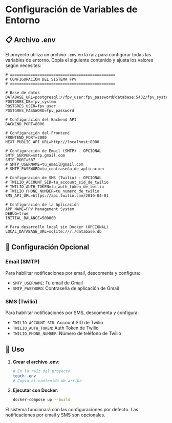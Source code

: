 # Configuración de Variables de Entorno

## 📋 Archivo .env

El proyecto utiliza un archivo `.env` en la raíz para configurar todas las variables de entorno. Copia el siguiente contenido y ajusta los valores según necesites:

```env
# ==============================================
# CONFIGURACIÓN DEL SISTEMA FPV
# ==============================================

# Base de datos
DATABASE_URL=postgresql://fpv_user:fpv_password@database:5432/fpv_system
POSTGRES_DB=fpv_system
POSTGRES_USER=fpv_user
POSTGRES_PASSWORD=fpv_password

# Configuración del Backend API
BACKEND_PORT=8000

# Configuración del Frontend
FRONTEND_PORT=3000
NEXT_PUBLIC_API_URL=http://localhost:8000

# Configuración de Email (SMTP) - OPCIONAL
SMTP_SERVER=smtp.gmail.com
SMTP_PORT=587
# SMTP_USERNAME=tu_email@gmail.com
# SMTP_PASSWORD=tu_contraseña_de_aplicacion

# Configuración de SMS (Twilio) - OPCIONAL
# TWILIO_ACCOUNT_SID=tu_account_sid_de_twilio
# TWILIO_AUTH_TOKEN=tu_auth_token_de_twilio
# TWILIO_PHONE_NUMBER=tu_numero_de_twilio
SMS_API_URL=https://api.twilio.com/2010-04-01

# Configuración de la Aplicación
APP_NAME=FPV Management System
DEBUG=true
INITIAL_BALANCE=500000

# Para desarrollo local sin Docker (OPCIONAL)
LOCAL_DATABASE_URL=sqlite:///./database.db
```

## 🔧 Configuración Opcional

### Email (SMTP)
Para habilitar notificaciones por email, descomenta y configura:
- `SMTP_USERNAME`: Tu email de Gmail
- `SMTP_PASSWORD`: Contraseña de aplicación de Gmail

### SMS (Twilio)
Para habilitar notificaciones por SMS, descomenta y configura:
- `TWILIO_ACCOUNT_SID`: Account SID de Twilio
- `TWILIO_AUTH_TOKEN`: Auth Token de Twilio  
- `TWILIO_PHONE_NUMBER`: Número de teléfono de Twilio

## 🚀 Uso

1. **Crear el archivo .env**:
   ```bash
   # En la raíz del proyecto
   touch .env
   # Copia el contenido de arriba
   ```

2. **Ejecutar con Docker**:
   ```bash
   docker-compose up --build
   ```

El sistema funcionará con las configuraciones por defecto. Las notificaciones por email y SMS son opcionales.
